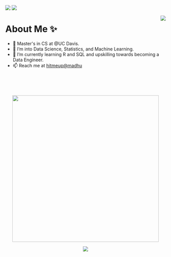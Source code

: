 

<p align = "center">

  <a href = "https://www.linkedin.com/in/vmadhuuu/" target = "_blank"><img src = "https://img.shields.io/badge/-vmadhuuu-blue?style=flat-square&logo=Linkedin&logoColor=white&link=https://www.linkedin.com/in/vmadhuuu/" /></a>
<img src = "https://komarev.com/ghpvc/?username=vmadhuuu&color=040336 " />
</p>
<img align="right" src="https://github-readme-streak-stats.herokuapp.com/?user=vmadhuuu&theme=nightowl&border_radius=20" />
<h1>About Me ✨</h1>

- 👋 Master's in CS at @UC Davis.
- 👀 I’m into Data Science, Statistics, and Machine Learning.
- 🌱 I’m currently learning R and SQL and upskilling towards becoming a Data Engineer.
- 📫 Reach me at <a href = "https://madhuu.dev/" target = "_blank">hitmeup@madhu</a>

 
 <br> <br> <br>
<p align = "center">
  <img align="center" src="https://github-readme-stats.vercel.app/api?username=vmadhuuu&theme=nightowl&count_private=true&include_all_commits=true&border_radius=20&show_icons=true&custom_title=%20Madhumitha%27s%20GitHub%20Stats%20" width="460" />
</p>
<p align = "center">
   <img align="center" src="https://github-readme-stats.vercel.app/api/top-langs/?username=vmadhuuu&theme=nightowl&layout=compact&langs_count=16&border_radius=20&count_private=true&include_all_commits=true&custom_title=%20Most%20Used%20Languages%20By%20Me" />
</p>

<!---
vmadhuuu/vmadhuuu is a ✨ special ✨ repository because its `README.md` (this file) appears on your GitHub profile.
You can click the Preview link to take a look at your changes.
--->
